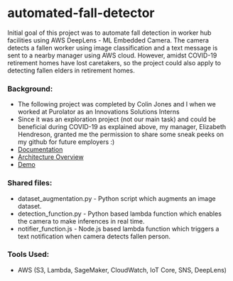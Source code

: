 # automated-fall-detector
Initial goal of this project was to automate fall detection in worker hub facilities using AWS DeepLens - ML Embedded Camera. The camera detects a fallen worker using image classification and a text message is sent to a nearby manager using AWS cloud. However, amidst COVID-19 retirement homes have lost caretakers, so the project could also apply to detecting fallen elders in retirement homes. 

### Background: 
  - The following project was completed by Colin Jones and I when we worked at Purolator as an Innovations Solutions Interns
  - Since it was an exploration project (not our main task) and could be beneficial during COVID-19 as explained above, my manager, Elizabeth Hendreson, granted me the permission to share some sneak peeks on my github for future employers :)
  - [Documentation](https://drive.google.com/file/d/1fb4BSy_Yn2PCR-3MFiN9ZP0IY4pKjeKl/view?usp=sharing) 
  - [Architecture Overview](https://drive.google.com/file/d/16-EwtBweFE5030ZlX1l9fDQh2LpX9xri/view?usp=sharing)
  - [Demo](https://drive.google.com/file/d/1SLsBEKZuDxi8qT0vcxnZ1mK0EnzK19WV/view?usp=sharing)

### Shared files: 

  - dataset_augmentation.py - Python script which augments an image dataset.
  - detection_function.py - Python based lambda function which enables the camera to make inferences in real time.
  - notifier_function.js - Node.js based lambda function which triggers a text notification when camera detects fallen person. 

### Tools Used:
  - AWS (S3, Lambda, SageMaker, CloudWatch, IoT Core, SNS, DeepLens) 

 
